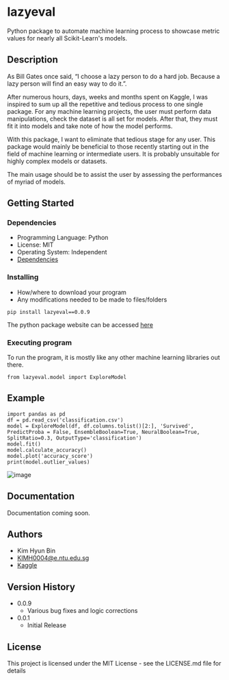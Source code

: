 # lazyeval

Python package to automate machine learning process to showcase metric values for nearly all Scikit-Learn's models. 

## Description

As Bill Gates once said, “I choose a lazy person to do a hard job. Because a lazy person will find an easy way to do it.”.

After numerous hours, days, weeks and months spent on Kaggle, I was inspired to sum up all the repetitive and tedious process to one single package. 
For any machine learning projects, the user must perform data manipulations, check the dataset is all set for models.
After that, they must fit it into models and take note of how the model performs. 

With this package, I want to eliminate that tedious stage for any user. 
This package would mainly be beneficial to those recently starting out in the field of machine learning or intermediate users. 
It is probably unsuitable for highly complex models or datasets. 

The main usage should be to assist the user by assessing the performances of myriad of models.

## Getting Started

### Dependencies

* Programming Language: Python
* License: MIT
* Operating System: Independent
* [Dependencies](https://github.com/vanilladucky/lazyeval/blob/main/requirements.txt)

### Installing

* How/where to download your program
* Any modifications needed to be made to files/folders
```
pip install lazyeval==0.0.9
```
The python package website can be accessed [here](https://pypi.org/project/lazyeval/0.0.9/) 

### Executing program

To run the program, it is mostly like any other machine learning libraries out there. 
```
from lazyeval.model import ExploreModel
```
## Example 
```
import pandas as pd
df = pd.read_csv('classification.csv')
model = ExploreModel(df, df.columns.tolist()[2:], 'Survived', PredictProba = False, EnsembleBoolean=True, NeuralBoolean=True, SplitRatio=0.3, OutputType='classification')
model.fit()
model.calculate_accuracy()
model.plot('accuracy_score')
print(model.outlier_values)
```
![image](https://user-images.githubusercontent.com/77542415/215261264-a14ed13e-9bdc-4d76-b280-b1040c7ab74c.png)


## Documentation

Documentation coming soon.

## Authors

* Kim Hyun Bin 
* KIMH0004@e.ntu.edu.sg
* [Kaggle](https://www.kaggle.com/kimmik123)

## Version History

* 0.0.9
    * Various bug fixes and logic corrections
* 0.0.1
    * Initial Release

## License

This project is licensed under the MIT License - see the LICENSE.md file for details
